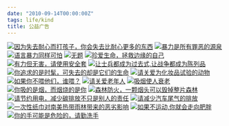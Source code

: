 ```yaml
---
date: "2010-09-14T00:00:00Z"
tags: life/kind
title: 公益广告
---
```


[![因为失去耐心而打孩子，你会失去比耐心更多的东西](http://lh4.ggpht.com/_oKL9t7fM3TU/TI8pugj6IlI/AAAAAAAABFM/iCJBIcxEXkY/s160-c/2010091414544670554.jpg)](http://lh4.ggpht.com/_oKL9t7fM3TU/TI8pugj6IlI/AAAAAAAABFM/iCJBIcxEXkY/2010091414544670554.jpg?imgmax=640 "因为失去耐心而打孩子，你会失去比耐心更多的东西")
[![暴力是所有罪恶的源泉](http://lh4.ggpht.com/_oKL9t7fM3TU/TI8xihrGYZI/AAAAAAAABG4/xwML5anPsw4/s160-c/2010091415523170554.jpg)](http://lh4.ggpht.com/_oKL9t7fM3TU/TI8xihrGYZI/AAAAAAAABG4/xwML5anPsw4/2010091415523170554.jpg?imgmax=640 "暴力是所有罪恶的源泉")
[![语言暴力同样可怕](http://lh5.ggpht.com/_oKL9t7fM3TU/TI8purQjsQI/AAAAAAAABFI/YanumatCuPs/s160-c/2010091414591670554.jpg)](http://lh5.ggpht.com/_oKL9t7fM3TU/TI8purQjsQI/AAAAAAAABFI/YanumatCuPs/2010091414591670554.jpg?imgmax=640 "语言暴力同样可怕")
[![无题](http://lh4.ggpht.com/_oKL9t7fM3TU/TI8xihqCNCI/AAAAAAAABG8/b3iFAMABuvk/s160-c/2010091415582870554.jpg)](http://lh4.ggpht.com/_oKL9t7fM3TU/TI8xihqCNCI/AAAAAAAABG8/b3iFAMABuvk/2010091415582870554.jpg?imgmax=640 "无题")
[![珍爱生命，拯救边缘的自己](http://lh5.ggpht.com/_oKL9t7fM3TU/TI8puaycp4I/AAAAAAAABFA/Xe5ETEdCUhI/s160-c/2010091415271970554.jpg)](http://lh5.ggpht.com/_oKL9t7fM3TU/TI8puaycp4I/AAAAAAAABFA/Xe5ETEdCUhI/2010091415271970554.jpg?imgmax=640 "珍爱生命，拯救边缘的自己")
[![有力但无害，请使用安全套](http://lh5.ggpht.com/_oKL9t7fM3TU/TI8qSsxvYCI/AAAAAAAABFo/LXgHJ_2bq5Q/s160-c/2010091414582570554.jpg)](http://lh5.ggpht.com/_oKL9t7fM3TU/TI8qSsxvYCI/AAAAAAAABFo/LXgHJ_2bq5Q/2010091414582570554.jpg?imgmax=640 "有力但无害，请使用安全套")
[![让士兵都成为过去式,让战争都成为陈列品](http://lh3.ggpht.com/_oKL9t7fM3TU/TI8q0UfqgQI/AAAAAAAABF8/NgiLX9UTjOw/s160-c/2010091415355570554.jpg)](http://lh3.ggpht.com/_oKL9t7fM3TU/TI8q0UfqgQI/AAAAAAAABF8/NgiLX9UTjOw/2010091415355570554.jpg?imgmax=640 "让士兵都成为过去式,让战争都成为陈列品")
[![你追求的是时髦，可失去的却是它们的生命](http://lh6.ggpht.com/_oKL9t7fM3TU/TI8xjVip75I/AAAAAAAABHI/6TNXelo_VDU/s160-c/2010091416011170554.jpg)](http://lh6.ggpht.com/_oKL9t7fM3TU/TI8xjVip75I/AAAAAAAABHI/6TNXelo_VDU/2010091416011170554.jpg?imgmax=640 "你追求的是时髦，可失去的却是它们的生命")
[![请关爱为化妆品试验的动物](http://lh6.ggpht.com/_oKL9t7fM3TU/TI8q0aZ1-WI/AAAAAAAABGA/N_gF9BQwXxs/s160-c/2010091415343670554.jpg)](http://lh6.ggpht.com/_oKL9t7fM3TU/TI8q0aZ1-WI/AAAAAAAABGA/N_gF9BQwXxs/2010091415343670554.jpg?imgmax=640 "请关爱为化妆品试验的动物")
[![如果你不喂他们，谁喂？](http://lh3.ggpht.com/_oKL9t7fM3TU/TI8pufuascI/AAAAAAAABFE/n6TKtdWwtxc/s160-c/2010091415283870554.jpg)](http://lh3.ggpht.com/_oKL9t7fM3TU/TI8pufuascI/AAAAAAAABFE/n6TKtdWwtxc/2010091415283870554.jpg?imgmax=640 "如果你不喂他们，谁喂？")
[![请关爱老年人](http://lh5.ggpht.com/_oKL9t7fM3TU/TI8q0iVnawI/AAAAAAAABGE/63FyqjYs2x8/s160-c/2010091415335770554.jpg)](http://lh5.ggpht.com/_oKL9t7fM3TU/TI8q0iVnawI/AAAAAAAABGE/63FyqjYs2x8/2010091415335770554.jpg?imgmax=640 "请关爱老年人")
[![吸烟使人衰老](http://lh6.ggpht.com/_oKL9t7fM3TU/TI8puETmWuI/AAAAAAAABE8/TDCow9zWxTQ/s160-c/2010091415310870554.jpg)](http://lh6.ggpht.com/_oKL9t7fM3TU/TI8puETmWuI/AAAAAAAABE8/TDCow9zWxTQ/2010091415310870554.jpg?imgmax=640 "吸烟使人衰老")
[![你吸的是烟，而烟烧的是你](http://lh5.ggpht.com/_oKL9t7fM3TU/TI8q0uZ3jHI/AAAAAAAABGI/5qKd9dAXFW0/s160-c/2010091415401970554.jpg)](http://lh5.ggpht.com/_oKL9t7fM3TU/TI8q0uZ3jHI/AAAAAAAABGI/5qKd9dAXFW0/2010091415401970554.jpg?imgmax=640 "你吸的是烟，而烟烧的是你")
[![森林防火，一颗烟头可以毁掉整片森林](http://lh6.ggpht.com/_oKL9t7fM3TU/TI8rL_nfK_I/AAAAAAAABGM/nTM-xKmqMy4/s160-c/2010091415473770554.jpg)](http://lh6.ggpht.com/_oKL9t7fM3TU/TI8rL_nfK_I/AAAAAAAABGM/nTM-xKmqMy4/2010091415473770554.jpg?imgmax=640 "森林防火，一颗烟头可以毁掉整片森林")
[![请节约用电，减少碳排放不只是别人的责任](http://lh3.ggpht.com/_oKL9t7fM3TU/TI8xiyFUOjI/AAAAAAAABHA/9YhuISIGP8k/s160-c/2010091416025770554.jpg)](http://lh3.ggpht.com/_oKL9t7fM3TU/TI8xiyFUOjI/AAAAAAAABHA/9YhuISIGP8k/2010091416025770554.jpg?imgmax=640 "请节约用电，减少碳排放不只是别人的责任")
[![请减少汽车尾气的排放](http://lh5.ggpht.com/_oKL9t7fM3TU/TI8xjCzB4ZI/AAAAAAAABHE/pk9CpgVtknE/s160-c/2010091416020870554.jpg)](http://lh5.ggpht.com/_oKL9t7fM3TU/TI8xjCzB4ZI/AAAAAAAABHE/pk9CpgVtknE/2010091416020870554.jpg?imgmax=640 "请减少汽车尾气的排放")
[![一次性纸巾对南美热带雨林带来的恶劣影响](http://lh6.ggpht.com/_oKL9t7fM3TU/TI8rMEHS1jI/AAAAAAAABGU/KXMxWYp7WoY/s160-c/2010091415484870554.jpg)](http://lh6.ggpht.com/_oKL9t7fM3TU/TI8rMEHS1jI/AAAAAAAABGU/KXMxWYp7WoY/2010091415484870554.jpg?imgmax=640 "一次性纸巾对南美热带雨林带来的恶劣影响")
[![如果不运动,你就会走向肥胖](http://lh3.ggpht.com/_oKL9t7fM3TU/TI8rMB8zSlI/AAAAAAAABGQ/OijzOKoJMSg/s160-c/2010091415465770554.jpg)](http://lh3.ggpht.com/_oKL9t7fM3TU/TI8rMB8zSlI/AAAAAAAABGQ/OijzOKoJMSg/2010091415465770554.jpg?imgmax=640 "如果不运动,你就会走向肥胖")
[![你的手可能是危险的，请勤洗手](http://lh4.ggpht.com/_oKL9t7fM3TU/TI8yJOz8zkI/AAAAAAAABHM/LAreum9cy24/s160-c/2010091415595570554.jpg)](http://lh4.ggpht.com/_oKL9t7fM3TU/TI8yJOz8zkI/AAAAAAAABHM/LAreum9cy24/2010091415595570554.jpg?imgmax=640 "你的手可能是危险的，请勤洗手")

